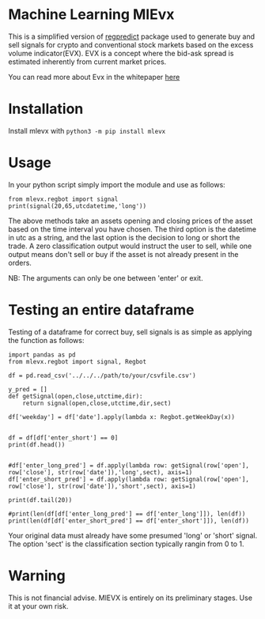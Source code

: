 # Machine Learning MlEvx

This is a simplified version of [regpredict](https://pypi.org/project/regpredict/) package used to generate buy and sell signals for crypto and conventional stock markets based on the excess volume indicator(EVX). EVX is a concept where the bid-ask spread is estimated inherently from current market prices. 

You can read more about Evx in the whitepaper [here](https://www.researchgate.net/publication/345313655_DeFiPaper)  
# Installation
Install mlevx with `python3 -m pip install mlevx`  
# Usage

In your python script simply import the module and use as follows:

```  
from mlevx.regbot import signal
print(signal(20,65,utcdatetime,'long'))
```
The above methods take an assets opening and closing prices of the asset based on the time interval you have chosen. The third option is the datetime in utc as a string, and the last option is the decision to long or short the trade. A zero classification output would instruct the user to sell, while one output means don't sell or buy if the asset  is not already present in the orders.  

NB: The arguments can only be one between 'enter' or exit.  

# Testing an entire dataframe
Testing of a dataframe for correct buy, sell signals is as simple as applying the function as follows:  

```
import pandas as pd
from mlevx.regbot import signal, Regbot

df = pd.read_csv('../../../path/to/your/csvfile.csv')

y_pred = []
def getSignal(open,close,utctime,dir):
    return signal(open,close,utctime,dir,sect)

df['weekday'] = df['date'].apply(lambda x: Regbot.getWeekDay(x))


df = df[df['enter_short'] == 0]
print(df.head())


#df['enter_long_pred'] = df.apply(lambda row: getSignal(row['open'], row['close'], str(row['date']),'long',sect), axis=1)
df['enter_short_pred'] = df.apply(lambda row: getSignal(row['open'], row['close'], str(row['date']),'short',sect), axis=1)

print(df.tail(20))

#print(len(df[df['enter_long_pred'] == df['enter_long']]), len(df))
print(len(df[df['enter_short_pred'] == df['enter_short']]), len(df))

```

Your original data must already have some presumed 'long' or 'short' signal. The option 'sect' is the classification section typically rangin from 0 to 1.

# Warning
This is not financial advise. MlEVX is entirely on its preliminary stages. Use it at your own risk.